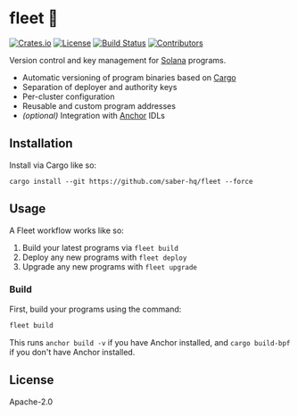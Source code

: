# fleet 🚢

[![Crates.io](https://img.shields.io/crates/v/fleet-cli?style=flat-square)](https://crates.io/crates/fleet-cli)
[![License](https://img.shields.io/badge/license-Apache%202.0-blue?style=flat-square)](https://github.com/saber-hq/fleet/blob/master/LICENSE-APACHE)
[![Build Status](https://img.shields.io/github/workflow/status/saber-hq/fleet/CI/master?style=flat-square)](https://github.com/saber-hq/fleet/actions/workflows/ci.yml?query=branch%3Amaster)
[![Contributors](https://img.shields.io/github/contributors/saber-hq/fleet?style=flat-square)](https://github.com/saber-hq/fleet/graphs/contributors)

Version control and key management for [Solana](https://solana.com/) programs.

- Automatic versioning of program binaries based on [Cargo](https://doc.rust-lang.org/cargo)
- Separation of deployer and authority keys
- Per-cluster configuration
- Reusable and custom program addresses
- _(optional)_ Integration with [Anchor](https://project-serum.github.io/anchor/) IDLs

## Installation

Install via Cargo like so:

```
cargo install --git https://github.com/saber-hq/fleet --force
```

## Usage

A Fleet workflow works like so:

1. Build your latest programs via `fleet build`
2. Deploy any new programs with `fleet deploy`
3. Upgrade any new programs with `fleet upgrade`

### Build

First, build your programs using the command:

```bash
fleet build
```

This runs `anchor build -v` if you have Anchor installed, and `cargo build-bpf` if you don't have Anchor installed.

## License

Apache-2.0
